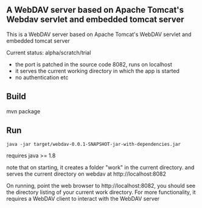 A WebDAV server based on Apache Tomcat's Webdav servlet and embedded tomcat server
---

This is a WebDAV server based on Apache Tomcat's WebDAV servlet and embedded tomcat server

Current status: alpha/scratch/trial

- the port is patched in the source code 8082, runs on localhost
- it serves the current working directory in which the app is started
- no authentication etc

Build
---

mvn package

Run
---
```
java -jar target/webdav-0.0.1-SNAPSHOT-jar-with-dependencies.jar
```

requires java >= 1.8

note that on starting, it creates a folder "work" in the current directory.
and serves the current directory on webdav at http://localhost:8082

On running, point the web browser to http://localhost:8082, you should see the directory listing of your current work directory. For more functionality, it requires a WebDAV client to interact with the WebDAV server


